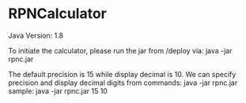 # RPNCalculator

Java Version: 1.8

To initiate the calculator, please run the jar from /deploy via:
java -jar rpnc.jar

The default precision is 15 while display decimal is 10.
We can specify precision and display decimal digits from commands:
java -jar rpnc.jar <precision> <display digits>
sample: java -jar rpnc.jar 15 10